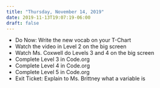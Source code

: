 ```yaml
---
title: "Thursday, November 14, 2019"
date: 2019-11-13T19:07:19-06:00
draft: false
---
```


- Do Now: Write the new vocab on your T-Chart
- Watch the video in Level 2 on the big screen
- Watch Ms. Coxwell do Levels 3 and 4 on the big screen
- Complete Level 3 in Code.org
- Complete Level 4 in Code.org
- Complete Level 5 in Code.org
- Exit Ticket: Explain to Ms. Brittney what a variable is
